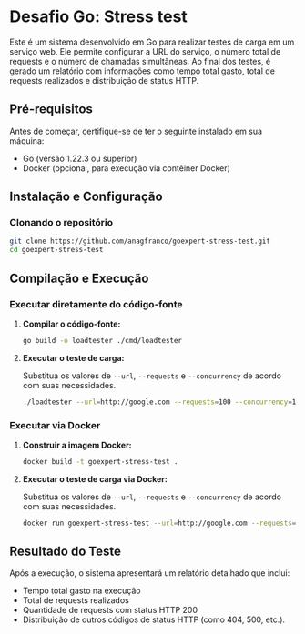 # Desafio Go: Stress test

Este é um sistema desenvolvido em Go para realizar testes de carga em um serviço web. Ele permite configurar a URL do serviço, o número total de requests e o número de chamadas simultâneas. Ao final dos testes, é gerado um relatório com informações como tempo total gasto, total de requests realizados e distribuição de status HTTP.

## Pré-requisitos

Antes de começar, certifique-se de ter o seguinte instalado em sua máquina:

- Go (versão 1.22.3 ou superior)
- Docker (opcional, para execução via contêiner Docker)

## Instalação e Configuração

### Clonando o repositório

```bash
git clone https://github.com/anagfranco/goexpert-stress-test.git
cd goexpert-stress-test
```

## Compilação e Execução

### Executar diretamente do código-fonte

1. **Compilar o código-fonte:**

   ```bash
   go build -o loadtester ./cmd/loadtester
   ```

2. **Executar o teste de carga:**

   Substitua os valores de `--url`, `--requests` e `--concurrency` de acordo com suas necessidades.

   ```bash
   ./loadtester --url=http://google.com --requests=100 --concurrency=10
   ```

### Executar via Docker

1. **Construir a imagem Docker:**

   ```bash
   docker build -t goexpert-stress-test .
   ```

2. **Executar o teste de carga via Docker:**

   Substitua os valores de `--url`, `--requests` e `--concurrency` de acordo com suas necessidades.

   ```bash
   docker run goexpert-stress-test --url=http://google.com --requests=100 --concurrency=10
   ```

## Resultado do Teste

Após a execução, o sistema apresentará um relatório detalhado que inclui:

- Tempo total gasto na execução
- Total de requests realizados
- Quantidade de requests com status HTTP 200
- Distribuição de outros códigos de status HTTP (como 404, 500, etc.).
